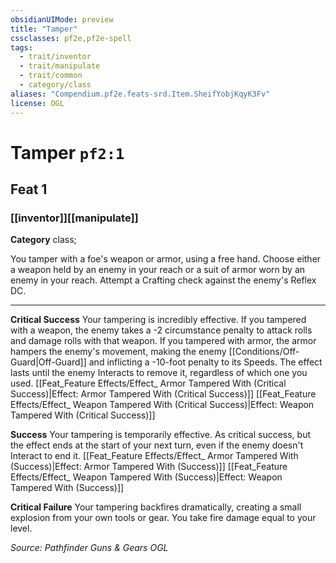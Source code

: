 ```yaml
---
obsidianUIMode: preview
title: "Tamper"
cssclasses: pf2e,pf2e-spell
tags:
  - trait/inventor
  - trait/manipulate
  - trait/common
  - category/class
aliases: "Compendium.pf2e.feats-srd.Item.SheifYobjKqyK3Fv"
license: OGL
---
```

# Tamper `pf2:1`
## Feat 1
### [[inventor]][[manipulate]]

**Category** class; 




You tamper with a foe's weapon or armor, using a free hand. Choose either a weapon held by an enemy in your reach or a suit of armor worn by an enemy in your reach. Attempt a Crafting check against the enemy's Reflex DC.

* * *

**Critical Success** Your tampering is incredibly effective. If you tampered with a weapon, the enemy takes a -2 circumstance penalty to attack rolls and damage rolls with that weapon. If you tampered with armor, the armor hampers the enemy's movement, making the enemy [[Conditions/Off-Guard|Off-Guard]] and inflicting a -10-foot penalty to its Speeds. The effect lasts until the enemy Interacts to remove it, regardless of which one you used. [[Feat_Feature Effects/Effect_ Armor Tampered With (Critical Success)|Effect: Armor Tampered With (Critical Success)]] [[Feat_Feature Effects/Effect_ Weapon Tampered With (Critical Success)|Effect: Weapon Tampered With (Critical Success)]]

**Success** Your tampering is temporarily effective. As critical success, but the effect ends at the start of your next turn, even if the enemy doesn't Interact to end it. [[Feat_Feature Effects/Effect_ Armor Tampered With (Success)|Effect: Armor Tampered With (Success)]] [[Feat_Feature Effects/Effect_ Weapon Tampered With (Success)|Effect: Weapon Tampered With (Success)]]

**Critical Failure** Your tampering backfires dramatically, creating a small explosion from your own tools or gear. You take fire damage equal to your level.

*Source: Pathfinder Guns & Gears*
*OGL*